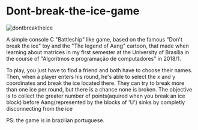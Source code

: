 # Dont-break-the-ice-game

![dontbreaktheice](https://user-images.githubusercontent.com/34486353/129434990-458ac443-016e-4251-aa0b-6a511eed0e0a.png)

A simple console C "Battleship" like game, based on the famous "Don't break the ice" toy and the "The legend of Aang" cartoon, that made when learning about matrices in my first semester at the University of Brasília in the course of "Algoritmos e programação de computadores" in 2018/1.

To play, you just have to find a friend and both have to choose their names. Then, when a player enters his round, he's able to select the x and y coordinates and break the ice located there. They can try to break more than one ice per round, but there is a chance none is broken.
The objective is to collect the greater number of points(aquired when you break an ice block) before Aang(represented by the blocks of 'U') sinks by completly disconnecting from the ice

PS: the game is in brazilian portuguese.
